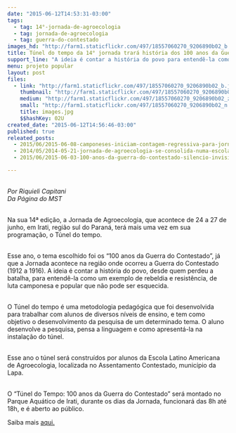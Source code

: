 ```yaml
---
date: "2015-06-12T14:53:31-03:00"
tags:
  - tag: 14°-jornada-de-agroecologia
  - tag: jornada-de-agroecologia
  - tag: guerra-do-contestado
images_hd: "http://farm1.staticflickr.com/497/18557060270_9206890b02_b.jpg"
title: Túnel do tempo da 14° jornada trará história dos 100 anos da Guerra do Contestado
support_line: "A ideia é contar a história do povo para entendê-la como exemplo de rebeldia e resistência, de luta camponesa e popular que não pode ser esquecida.\n"
menu: projeto popular
layout: post
files:
  - link: "http://farm1.staticflickr.com/497/18557060270_9206890b02_b.jpg"
    thumbnail: "http://farm1.staticflickr.com/497/18557060270_9206890b02_t.jpg"
    medium: "http://farm1.staticflickr.com/497/18557060270_9206890b02_z.jpg"
    small: "http://farm1.staticflickr.com/497/18557060270_9206890b02_n.jpg"
    title: images.jpg
    $$hashKey: 02U
created_date: "2015-06-12T14:56:46-03:00"
published: true
releated_posts:
  - 2015/06/2015-06-08-camponeses-iniciam-contagem-regressiva-para-jornada-de-agroecologia.md
  - 2014/05/2014-05-21-jornada-de-agroecologia-se-consolida-numa-escola-popular-e-camponesa.md
  - 2015/06/2015-06-03-100-anos-da-guerra-do-contestado-silencio-invisibilidade-e-miseria.md

---
```

<p><br />
<em>Por Riquieli Capitani<br />
Da P&aacute;gina do MST</em></p>

<p><br />
Na sua 14&ordf; edi&ccedil;&atilde;o, a Jornada de Agroecologia, que acontece de 24 a 27 de junho, em Irati, regi&atilde;o sul do Paran&aacute;, ter&aacute; mais uma vez em sua programa&ccedil;&atilde;o, o T&uacute;nel do tempo.</p>

<p><br />
Esse ano, o tema escolhido foi os &ldquo;100 anos da Guerra do Contestado&rdquo;, j&aacute; que a Jornada acontece na regi&atilde;o onde ocorreu a Guerra do Contestado (1912 a 1916). A ideia &eacute; contar a hist&oacute;ria do povo, desde quem perdeu a batalha, para entend&ecirc;-la como um exemplo de rebeldia e resist&ecirc;ncia, de luta camponesa e popular que n&atilde;o pode ser esquecida.</p>

<p><br />
O T&uacute;nel do tempo &eacute; uma metodologia pedag&oacute;gica que foi desenvolvida para trabalhar com alunos de diversos n&iacute;veis de ensino, e tem como objetivo o desenvolvimento da pesquisa de um determinado tema. O aluno desenvolve a pesquisa, pensa a linguagem e como apresent&aacute;-la na instala&ccedil;&atilde;o do t&uacute;nel.</p>

<p><br />
Esse ano o t&uacute;nel ser&aacute; constru&iacute;dos por alunos da Escola Latino Americana de Agroecologia, localizada no Assentamento Contestado, munic&iacute;pio da Lapa.</p>

<p><br />
O &ldquo;T&uacute;nel do Tempo: 100 anos da Guerra do Contestado&rdquo; ser&aacute; montado no Parque Aqu&aacute;tico de Irati, durante os dias da Jornada, funcionar&aacute; das 8h at&eacute; 18h, e &eacute; aberto ao p&uacute;blico.</p>

<p>Saiba mais <a href="http://www.jornadaagroecologia.com.br/?p=1758">aqui.</a></p>
